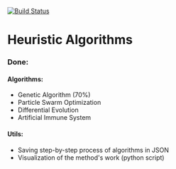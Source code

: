 [![Build Status](https://travis-ci.org/vgvoleg/heuristic-algorithms.svg?branch=master)](https://travis-ci.org/vgvoleg/heuristic-algorithms)
# Heuristic Algorithms

### Done:

#### Algorithms: 
* Genetic Algorithm (70%)
* Particle Swarm Optimization
* Differential Evolution
* Artificial Immune System

#### Utils:
* Saving step-by-step process of algorithms in JSON
* Visualization of the method's work (python script)

